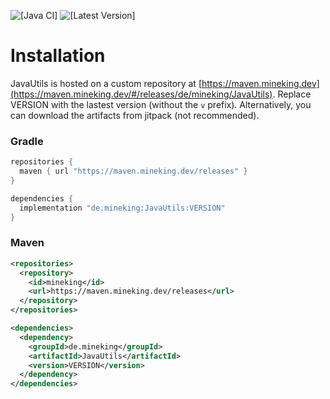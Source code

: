 ![[Java CI]](https://github.com/Utils4J/JavaUtils/actions/workflows/check.yml/badge.svg)
![[Latest Version]](https://maven.mineking.dev/api/badge/latest/releases/de/mineking/JavaUtils?prefix=v&name=Latest%20Version)

# Installation

JavaUtils is hosted on a custom repository at [https://maven.mineking.dev](https://maven.mineking.dev/#/releases/de/mineking/JavaUtils). Replace VERSION with the lastest version (without the `v` prefix).
Alternatively, you can download the artifacts from jitpack (not recommended).

### Gradle

```groovy
repositories {
  maven { url "https://maven.mineking.dev/releases" }
}

dependencies {
  implementation "de.mineking:JavaUtils:VERSION"
}
```

### Maven

```xml
<repositories>
  <repository>
    <id>mineking</id>
    <url>https://maven.mineking.dev/releases</url>
  </repository>
</repositories>

<dependencies>
  <dependency>
    <groupId>de.mineking</groupId>
    <artifactId>JavaUtils</artifactId>
    <version>VERSION</version>
  </dependency>
</dependencies>
```
